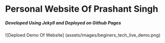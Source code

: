 # Personal Website Of Prashant Singh

##### Developed Using Jekyll and Deployed on Github Pages

![Deploed Demo Of Website] (assets/images/beginers_tech_live_demo.png)